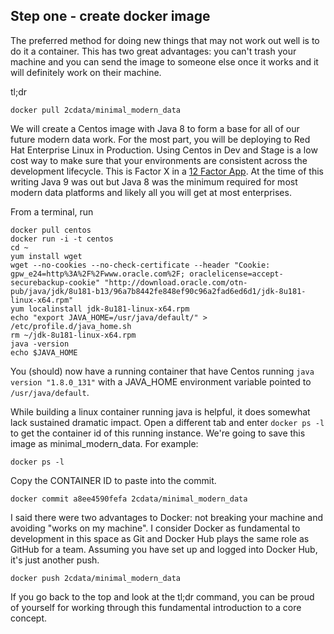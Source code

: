 ## Step one - create docker image
The preferred method for doing new things that may not work out well is to do it a container. This has two great advantages: you can't trash your machine and you can send the image to someone else once it works and it will definitely work on their machine.

tl;dr
```
docker pull 2cdata/minimal_modern_data
```

We will create a Centos image with Java 8 to form a base for all of our future modern data work. For the most part, you will be deploying to Red Hat Enterprise Linux in Production. Using Centos in Dev and Stage is a low cost way to make sure that your environments are consistent across the development lifecycle. This is Factor X in a [12 Factor App](https://12factor.net/ "12 Factor App"). At the time of this writing Java 9 was out but Java 8 was the minimum required for most modern data platforms and likely all you will get at most enterprises.

From a terminal, run
```
docker pull centos
docker run -i -t centos
cd ~
yum install wget
wget --no-cookies --no-check-certificate --header "Cookie: gpw_e24=http%3A%2F%2Fwww.oracle.com%2F; oraclelicense=accept-securebackup-cookie" "http://download.oracle.com/otn-pub/java/jdk/8u181-b13/96a7b8442fe848ef90c96a2fad6ed6d1/jdk-8u181-linux-x64.rpm"
yum localinstall jdk-8u181-linux-x64.rpm
echo "export JAVA_HOME=/usr/java/default/" > /etc/profile.d/java_home.sh
rm ~/jdk-8u181-linux-x64.rpm
java -version
echo $JAVA_HOME
```
You (should) now have a running container that have Centos running `java version "1.8.0_131"` with a JAVA_HOME environment variable pointed to `/usr/java/default`.

While building a linux container running java is helpful, it does somewhat lack sustained dramatic impact. Open a different tab and enter `docker ps -l` to get the container id of this running instance. We're going to save this image as minimal_modern_data. For example:
```
docker ps -l
```
Copy the CONTAINER ID to paste into the commit.
```
docker commit a8ee4590fefa 2cdata/minimal_modern_data
```

I said there were two advantages to Docker: not breaking your machine and avoiding "works on my machine". I consider Docker as fundamental to development in this space as Git and Docker Hub plays the same role as GitHub for a team. Assuming you have set up and logged into Docker Hub, it's just another push.  
```
docker push 2cdata/minimal_modern_data
```

If you go back to the top and look at the tl;dr command, you can be proud of yourself for working through this fundamental introduction to a core concept.
